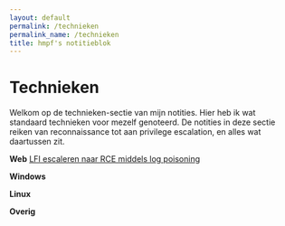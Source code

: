 ```yaml
---
layout: default
permalink: /technieken
permalink_name: /technieken
title: hmpf's notitieblok
---
```


# **Technieken**

Welkom op de technieken-sectie van mijn notities. Hier heb ik wat standaard technieken voor mezelf genoteerd. De notities in deze sectie reiken van reconnaissance tot aan privilege escalation, en alles wat daartussen zit. 

**Web**
[LFI escaleren naar RCE middels log poisoning](https://fpmh.github.io/technieken/LFI-to-RCE.md)

**Windows**

**Linux**

**Overig**




